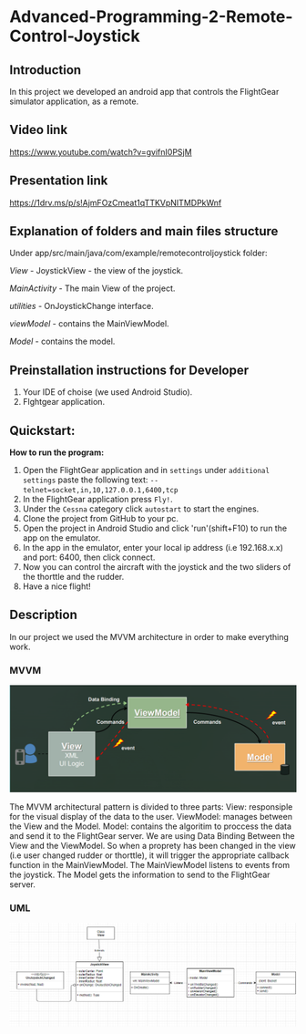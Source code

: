 # Advanced-Programming-2-Remote-Control-Joystick
## Introduction
In this project we developed an android app that controls the FlightGear simulator application, as a remote.

## Video link
https://www.youtube.com/watch?v=gvifnI0PSjM
## Presentation link
https://1drv.ms/p/s!AjmFOzCmeat1qTTKVpNITMDPkWnf
## Explanation of folders and main files structure
Under app/src/main/java/com/example/remotecontroljoystick folder:

*View* - JoystickView - the view of the joystick.

*MainActivity* - The main View of the project.

*utilities* - OnJoystickChange interface.

*viewModel* - contains the MainViewModel.

*Model* - contains the model.

## Preinstallation instructions for Developer
1. Your IDE of choise (we used Android Studio).
2. Flghtgear application.

## Quickstart:
**How to run the program:**
1. Open the FlightGear application and in `settings` under `additional settings` paste the following text:
   `--telnet=socket,in,10,127.0.0.1,6400,tcp`
2. In the FlightGear application press `Fly!`.
3. Under the `Cessna` category click `autostart` to start the engines.
4. Clone the project from GitHub to your pc.
5. Open the project in Android Studio and click 'run'(shift+F10) to run the app on the emulator.
6. In the app in the emulator, enter your local ip address (i.e 192.168.x.x) and port: 6400, then click connect.
7. Now you can control the aircraft with the joystick and the two sliders of the thorttle and the rudder.
8. Have a nice flight!

## Description
In our project we used the MVVM architecture in order to make everything work.

### MVVM

![MVVM](https://raw.githubusercontent.com/DanielKnafel/Advanced-Programming-2-Remote-Control-Joystick/master/Images/mvvm.png)

The MVVM architectural pattern is divided to three parts:
View: responsiple for the visual display of the data to the user.
ViewModel: manages between the View and the Model.
Model: contains the algoritim to proccess the data and send it to the FlightGear server.
We are using Data Binding Between the View and the ViewModel. So when a proprety has been changed in the view (i.e user changed rudder or thorttle), it will trigger the appropriate callback function in the MainViewModel.
The MainViewModel listens to events from the joystick.
The Model gets the information to send to the FlightGear server.

### UML

![UML](https://raw.githubusercontent.com/DanielKnafel/Advanced-Programming-2-Remote-Control-Joystick/master/Images/UML.png)


